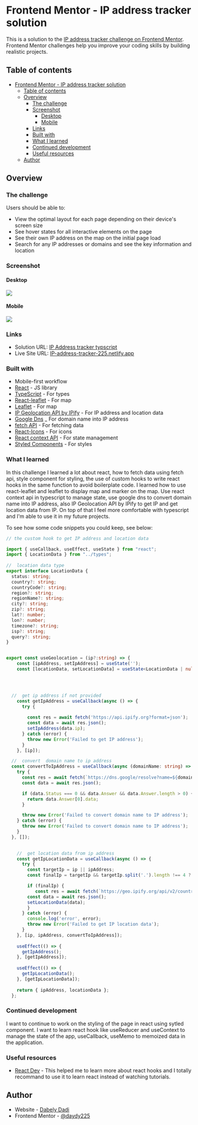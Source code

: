 # Frontend Mentor - IP address tracker solution

This is a solution to the [IP address tracker challenge on Frontend Mentor](https://www.frontendmentor.io/challenges/ip-address-tracker-I8-0yYAH0). Frontend Mentor challenges help you improve your coding skills by building realistic projects. 

## Table of contents

- [Frontend Mentor - IP address tracker solution](#frontend-mentor---ip-address-tracker-solution)
  - [Table of contents](#table-of-contents)
  - [Overview](#overview)
    - [The challenge](#the-challenge)
    - [Screenshot](#screenshot)
      - [Desktop](#desktop)
      - [Mobile](#mobile)
    - [Links](#links)
    - [Built with](#built-with)
    - [What I learned](#what-i-learned)
    - [Continued development](#continued-development)
    - [Useful resources](#useful-resources)
  - [Author](#author)


## Overview

### The challenge

Users should be able to:

- View the optimal layout for each page depending on their device's screen size
- See hover states for all interactive elements on the page
- See their own IP address on the map on the initial page load
- Search for any IP addresses or domains and see the key information and location

### Screenshot

#### Desktop
![](./Ip-address-tracker-desktop-view.png)
#### Mobile

![](./Ip-address-tracker-mobile-view.png)


### Links

- Solution URL: [IP Address tracker typscript](https://github.com/daydy225/ip-tracker-typeScript)
- Live Site URL: [IP-address-tracker-225.netlify.app](https://ip-address-tracker-225.netlify.app/)


### Built with

- Mobile-first workflow
- [React](https://reactjs.org/) - JS library
- [TypeScript](https://www.typescriptlang.org/) - For types
- [React-leaflet](https://react-leaflet.js.org/) - For map
- [Leaflet](https://leafletjs.com/) - For map
- [IP Geolocation API by IPify](https://geo.ipify.org/) - For IP address and location data
- [Google Dns](https://dns.google/resolve?name=${domainName}) _ For domain name into IP address
- [fetch API](https://developer.mozilla.org/en-US/docs/Web/API/Fetch_API) - For fetching data
- [React-Icons](https://react-icons.github.io/react-icons/) - For icons
- [React context API](https://reactjs.org/docs/context.html) - For state management
- [Styled Components](https://styled-components.com/) - For styles


### What I learned

In this challenge I learned a lot about  react, how to fetch data using fetch api, style component for styling, the use of custom hooks to write react hooks in the same function to avoid boilerplate code.
I learned how to use react-leaflet and leaflet to display map and marker on the map.
Use react context api in typescript to manage state, use google dns to convert domain name into IP address, also IP Geolocation API by IPify to get IP and get location data from IP.
On top of that I feel more comfortable with typescript and I'm able to use it in my future projects.



To see how some code snippets you could keep, see below:



```ts
// the custom hook to get IP address and location data

import { useCallback, useEffect, useState } from "react";
import { LocationData } from "../types";
 
//  location data type
export interface LocationData {
  status: string;
  country?: string;
  countryCode?: string;
  region?: string;
  regionName?: string;
  city?: string;
  zip?: string;
  lat?: number;
  lon?: number;
  timezone?: string;
  isp?: string;
  query?: string;
}


export const useGeolocation = (ip?:string) => {
    const [ipAddress, setIpAddress] = useState('');
    const [locationData, setLocationData] = useState<LocationData | null>(null);



   
  //  get ip address if not provided
    const getIpAddress = useCallback(async () => {
      try {
        
        const res = await fetch('https://api.ipify.org?format=json');
        const data = await res.json();
        setIpAddress(data.ip);
      } catch (error) {
        throw new Error('Failed to get IP address');
      }
    }, [ip]);

  //  convert  domain name to ip address
  const convertToIpAddress = useCallback(async (domainName: string) => {
    try {
      const res = await fetch(`https://dns.google/resolve?name=${domainName}`);
      const data = await res.json();

      if (data.Status === 0 && data.Answer && data.Answer.length > 0) {
        return data.Answer[0].data;
      }

      throw new Error('Failed to convert domain name to IP address');
    } catch (error) {
      throw new Error('Failed to convert domain name to IP address');
    }
  }, []);

  
    //  get location data from ip address
    const getIpLocationData = useCallback(async () => {
      try {
        const targetIp = ip || ipAddress;
        const finalIp = targetIp && targetIp.split('.').length !== 4 ? await convertToIpAddress(targetIp) : targetIp;

        if (finalIp) {
           const res = await fetch(`https://geo.ipify.org/api/v2/country,city?apiKey=${import.meta.env.VITE_API_KEY}&ipAddress=${finalIp}`);
        const data = await res.json();
        setLocationData(data);
        }
      } catch (error) {
        console.log('error', error);
        throw new Error('Failed to get IP location data');
      }
    }, [ip, ipAddress, convertToIpAddress]);
  
    useEffect(() => {
      getIpAddress();
    }, [getIpAddress]);
  
    useEffect(() => {
      getIpLocationData();
    }, [getIpLocationData]);
  
    return { ipAddress, locationData };
  };


```




### Continued development

I want to continue to work on the styling of the page in  react using sytled component.
I want to learn react hook like useReducer and useContext to manage the state of the app, useCallback, useMemo to memoized data in the application.

### Useful resources

- [React Dev](https://react.dev/) - This helped me to learn more about react hooks and I totally  recommand to use it to learn react instead of watching tutorials.

## Author

- Website - [Dabely Dadi](https://github.com/daydy225)
- Frontend Mentor - [@daydy225](https://www.frontendmentor.io/profile/daydy225)


